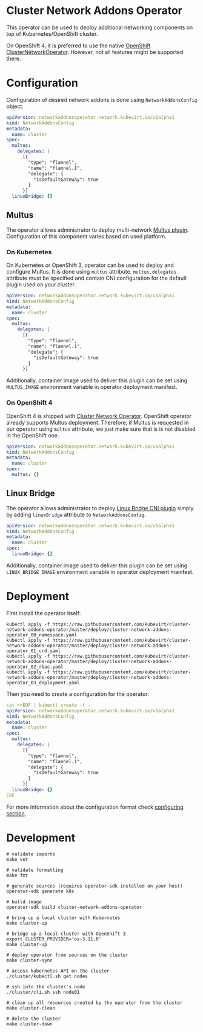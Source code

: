 # Cluster Network Addons Operator

This operator can be used to deploy additional networking components on top of
Kubernetes/OpenShift cluster.

On OpenShift 4, it is preferred to use the native [OpenShift ClusterNetworkOperator](https://github.com/openshift/cluster-network-operator).
However, not all features might be supported there.

# Configuration

Configuration of desired network addons is done using `NetworkAddonsConfig` object:

```yaml
apiVersion: networkaddonsoperator.network.kubevirt.io/v1alpha1
kind: NetworkAddonsConfig
metadata:
  name: cluster
spec:
  multus:
    delegates: |
      [{
        "type": "flannel",
        "name": "flannel.1",
        "delegate": {
          "isDefaultGateway": true
        }
      }]
  linuxBridge: {}
```

## Multus

The operator allows administrator to deploy multi-network [Multus plugin](https://github.com/intel/multus-cni). Configuration of this component varies based on used platform.

### On Kubernetes

On Kubernetes or OpenShift 3, operator can be used to deploy and configure
Multus. It is done using `multus` attribute. `multus.delegates` attribute must
be specified and contain CNI configuration for the default plugin used on your
cluster.

```yaml
apiVersion: networkaddonsoperator.network.kubevirt.io/v1alpha1
kind: NetworkAddonsConfig
metadata:
  name: cluster
spec:
  multus:
    delegates: |
      [{
        "type": "flannel",
        "name": "flannel.1",
        "delegate": {
          "isDefaultGateway": true
        }
      }]
```

Additionally, container image used to deliver this plugin can be set using
`MULTUS_IMAGE` environment variable in operator deployment manifest.

### On OpenShift 4

OpenShift 4 is shipped with [Cluster Network Operator](https://github.com/openshift/cluster-network-operator). OpenShift operator already supports Multus deployment. Therefore, if Multus is requested in our operator using `multus` attribute, we just make sure that is is not disabled in the OpenShift one.

```yaml
apiVersion: networkaddonsoperator.network.kubevirt.io/v1alpha1
kind: NetworkAddonsConfig
metadata:
  name: cluster
spec:
  multus: {}
```

## Linux Bridge

The operator allows administrator to deploy [Linux Bridge CNI plugin](https://github.com/containernetworking/plugins/tree/master/plugins/main/bridge)
simply by adding `linuxBridge` attribute to `NetworkAddonsConfig`.

```yaml
apiVersion: networkaddonsoperator.network.kubevirt.io/v1alpha1
kind: NetworkAddonsConfig
metadata:
  name: cluster
spec:
  linuxBridge: {}
```

Additionally, container image used to deliver this plugin can be set using
`LINUX_BRIDGE_IMAGE` environment variable in operator deployment manifest.

# Deployment

First install the operator itself:

```shell
kubectl apply -f https://raw.githubusercontent.com/kubevirt/cluster-network-addons-operator/master/deploy/cluster-network-addons-operator_00_namespace.yaml
kubectl apply -f https://raw.githubusercontent.com/kubevirt/cluster-network-addons-operator/master/deploy/cluster-network-addons-operator_01_crd.yaml
kubectl apply -f https://raw.githubusercontent.com/kubevirt/cluster-network-addons-operator/master/deploy/cluster-network-addons-operator_02_rbac.yaml
kubectl apply -f https://raw.githubusercontent.com/kubevirt/cluster-network-addons-operator/master/deploy/cluster-network-addons-operator_03_deployment.yaml
```

Then you need to create a configuration for the operator:

```yaml
cat <<EOF | kubectl create -f -
apiVersion: networkaddonsoperator.network.kubevirt.io/v1alpha1
kind: NetworkAddonsConfig
metadata:
  name: cluster
spec:
  multus:
    delegates: |
      [{
        "type": "flannel",
        "name": "flannel.1",
        "delegate": {
          "isDefaultGateway": true
        }
      }]
  linuxBridge: {}
EOF
```

For more information about the configuration format check [configuring section](#configuration).

# Development

```shell
# validate imports
make vet

# validate formatting
make fmt

# generate sources (requires operator-sdk installed on your host)
operator-sdk generate k8s

# build image
operator-sdk build cluster-network-addons-operator

# bring up a local cluster with Kubernetes
make cluster-up

# bridge up a local cluster with OpenShift 3
export CLUSTER_PROVIDER='os-3.11.0'
make cluster-up

# deploy operator from sources on the cluster
make cluster-sync

# access kubernetes API on the cluster
./cluster/kubectl.sh get nodes

# ssh into the cluster's node
./cluster/cli.sh ssh node01

# clean up all resources created by the operator from the cluster
make cluster-clean

# delete the cluster
make cluster-down
```
